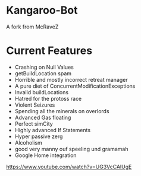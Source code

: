 # Kangaroo-Bot

A fork from McRaveZ

<h1>Current Features</h1>

* Crashing on Null Values
* getBuildLocation spam
* Horrible and mostly incorrect retreat manager
* A pure diet of ConcurrentModificationExceptions
* Invalid buildLocations
* Hatred for the protoss race
* Violent Seizures
* Spending all the minerals on overlords
* Advanced Gas floating 
* Perfect simCity
* Highly advanced If Statements
* Hyper passive zerg
* Alcoholism
* good very manny ouf speeling und gramamah
* Google Home integration






https://www.youtube.com/watch?v=UG3VcCAlUgE
